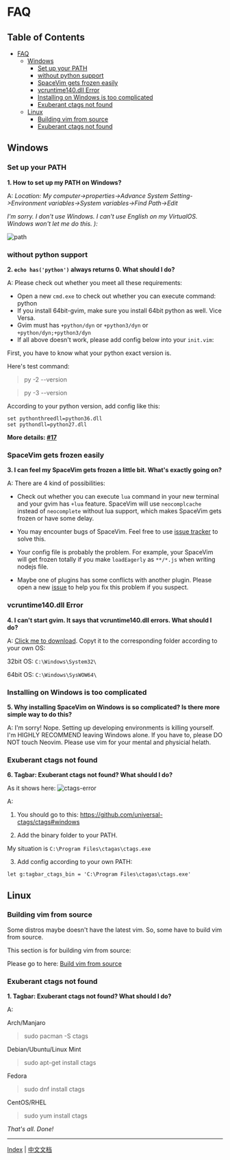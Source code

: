 # FAQ

## Table of Contents

* [FAQ](#faq)
   * [Windows](#windows)
      * [Set up your PATH](#set-up-your-path)
      * [without python support](#without-python-support)
      * [SpaceVim gets frozen easily](#spacevim-gets-frozen-easily)
      * [vcruntime140.dll Error](#vcruntime140dll-error)
      * [Installing on Windows is too complicated](#installing-on-windows-is-too-complicated)
      * [Exuberant ctags not found](#exuberant-ctags-not-found)
   * [Linux](#linux)
      * [Building vim from source](#building-vim-from-source)
      * [Exuberant ctags not found](#exuberant-ctags-not-found-1)

## Windows

### Set up your PATH

**1. How to set up my PATH on Windows?**

A: *Location: My computer->properties->Advance System Setting->Environment variables->System variables->Find Path->Edit*

*I'm sorry. I don't use Windows. I can't use English on my VirtualOS. Windows won't let me do this. ):*

![path][path-config]

### without python support

**2. `echo has('python')` always returns 0. What should I do?**

A: Please check out whether you meet all these requirements:

* Open a new `cmd.exe` to check out whether you can execute command: python
* If you install 64bit-gvim, make sure you install 64bit python as well. Vice Versa.
* Gvim must has `+python/dyn` or `+python3/dyn` or `+python/dyn;+python3/dyn`
* If all above doesn't work, please add config below into your `init.vim`:

First, you have to know what your python exact version is.

Here's test command:

> py -2 --version

> py -3 --version

According to your python version, add config like this:

```viml
set pythonthreedll=python36.dll
set pythondll=python27.dll
```

**More details: [#17][issue-17]**

### SpaceVim gets frozen easily

**3. I can feel my SpaceVim gets frozen a little bit. What's exactly going on?**

A: There are 4 kind of possibilities:

* Check out whether you can execute `lua` command in your new terminal and your gvim has `+lua` feature.
    SpaceVim will use `neocomplcache` instead of `neocomplete` without lua support, which makes SpaceVim gets frozen or have some delay.

* You may encounter bugs of SpaceVim. Feel free to use [issue tracker][spacevim-issue-tracker] to solve this.
* Your config file is probably the problem. For example, your SpaceVim will get frozen totally if you make `loadEagerly` as `**/*.js` when writing nodejs file.
* Maybe one of plugins has some conflicts with another plugin. Please open a new [issue][spacevim-issue-tracker] to help you fix this problem if you suspect.

### vcruntime140.dll Error

**4. I can't start gvim. It says that vcruntime140.dll errors. What should I do?**

A: [Click me to download][vcruntime140.dll]. Copyt it to the corresponding folder according to your own OS:

32bit OS: `C:\Windows\System32\`

64bit OS: `C:\Windows\SysWOW64\`


### Installing on Windows is too complicated

**5. Why installing SpaceVim on Windows is so complicated? Is there more simple way to do this?**

A: I'm sorry! Nope. Setting up developing environments is killing yourself. I'm HIGHLY RECOMMEND leaving Windows alone.
If you have to, please DO NOT touch Neovim. Please use vim for your mental and physicial helath.

### Exuberant ctags not found

**6. Tagbar: Exuberant ctags not found? What should I do?**

As it shows here:
![ctags-error][ctags-not-found]

A: 

1. You should go to this: https://github.com/universal-ctags/ctags#windows

2. Add the binary folder to your PATH.

My situation is `C:\Program Files\ctagas\ctags.exe`

3. Add config according to your own PATH:

```viml
let g:tagbar_ctags_bin = 'C:\Program Files\ctagas\ctags.exe'
```

## Linux

### Building vim from source

Some distros maybe doesn't have the latest vim. So, some have to build vim from source. 

This section is for building vim from source:

Please go to here: [Build vim from source][build-vim-from-source]

### Exuberant ctags not found

**1. Tagbar: Exuberant ctags not found? What should I do?**

A:

Arch/Manjaro

> sudo pacman -S ctags

Debian/Ubuntu/Linux Mint

> sudo apt-get install ctags

Fedora

> sudo dnf install ctags

CentOS/RHEL

> sudo yum install ctags

*That's all. Done!*

---------------

[Index](README.md#table-of-contents) | [中文文档](../README_zh_CN.md#hack-spacevim)

[path-config]: https://gist.githubusercontent.com/Gabirel/b71a01cce86df216abd4fd0968864942/raw/08946a3643606420776fcc3fc4d43da6444806cc/path-config.PNG
[vcruntime140.dll]: https://www.dllme.com/dll/download/29939/vcruntime140.dll
[spacevim-issue-tracker]: https://github.com/spacevim/spacevim/issues
[ctags-not-found]: https://cloud.githubusercontent.com/assets/12933851/25282302/a868f3e0-26e2-11e7-8cfb-037f884a4702.png
[issue-17]: https://github.com/Gabirel/Hack-SpaceVim/issues/17
[build-vim-from-source]: https://github.com/Valloric/YouCompleteMe/wiki/Building-Vim-from-source
